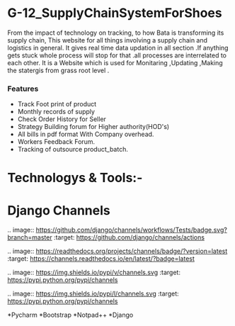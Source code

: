 # G-12_SupplyChainSystemForShoes

From the impact of technology on tracking, to how Bata is transforming its supply chain, This  website for all things involving a supply chain and logistics in general. It gives real time  data updation in all section .If anything gets stuck whole process will stop for that .all processes are interrelated to each other.  It is a Website which is used for Monitaring ,Updating ,Making the statergis from grass root level .

### Features
- Track Foot print of product 
- Monthly records of supply
- Check Order History for Seller
- Strategy Building forum for Higher authority(HOD's)
- All bills in pdf format With Company overhead.
- Workers Feedback Forum.
- Tracking of outsource product_batch.

# Technologys & Tools:-
Django Channels
===============

.. image:: https://github.com/django/channels/workflows/Tests/badge.svg?branch=master
    :target: https://github.com/django/channels/actions

.. image:: https://readthedocs.org/projects/channels/badge/?version=latest
    :target: https://channels.readthedocs.io/en/latest/?badge=latest

.. image:: https://img.shields.io/pypi/v/channels.svg
    :target: https://pypi.python.org/pypi/channels

.. image:: https://img.shields.io/pypi/l/channels.svg
    :target: https://pypi.python.org/pypi/channels
    
*Pycharm
*Bootstrap
*Notpad++
*Django
